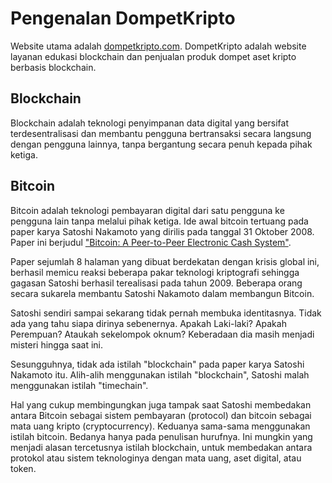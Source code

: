 # Pengenalan DompetKripto

Website utama adalah [dompetkripto.com](https://www.dompetkripto.com).
DompetKripto adalah website layanan edukasi blockchain dan penjualan produk dompet aset kripto berbasis blockchain.

## Blockchain

Blockchain adalah teknologi penyimpanan data digital yang bersifat terdesentralisasi dan membantu pengguna bertransaksi secara langsung dengan pengguna lainnya, tanpa bergantung secara penuh kepada pihak ketiga.





## Bitcoin

  Bitcoin adalah teknologi pembayaran digital dari satu pengguna ke pengguna lain tanpa melalui pihak ketiga. Ide awal bitcoin tertuang pada paper karya Satoshi Nakamoto yang dirilis pada tanggal 31 Oktober 2008. Paper ini berjudul ["Bitcoin: A Peer-to-Peer Electronic Cash System"](https://bitcoin.org/bitcoin.pdf).

  Paper sejumlah 8 halaman yang dibuat berdekatan dengan krisis global ini, berhasil memicu reaksi beberapa pakar teknologi kriptografi sehingga gagasan Satoshi berhasil terealisasi pada tahun 2009. Beberapa orang secara sukarela membantu Satoshi Nakamoto dalam membangun Bitcoin.

  Satoshi sendiri sampai sekarang tidak pernah membuka identitasnya. Tidak ada yang tahu siapa dirinya sebenernya. Apakah Laki-laki? Apakah Perempuan? Ataukah sekelompok oknum? Keberadaan dia masih menjadi misteri hingga saat ini.

  Sesungguhnya, tidak ada istilah "blockchain" pada paper karya Satoshi Nakamoto itu. Alih-alih menggunakan istilah "blockchain", Satoshi malah menggunakan istilah "timechain".

  Hal yang cukup membingungkan juga tampak saat Satoshi membedakan antara Bitcoin sebagai sistem pembayaran (protocol) dan bitcoin sebagai mata uang kripto (cryptocurrency). Keduanya sama-sama menggunakan istilah bitcoin. Bedanya hanya pada penulisan hurufnya. Ini mungkin yang menjadi alasan tercetusnya istilah blockchain, untuk membedakan antara protokol atau sistem teknologinya dengan mata uang, aset digital, atau token.
